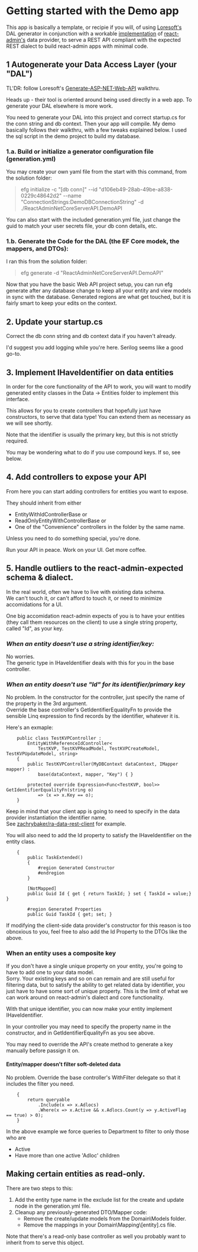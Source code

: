 ﻿# Getting started with the Demo app

This app is basically a template, or recipie if you will,
of using [Loresoft's](www.loresoft.com) DAL generator in conjunction
with a workable [implementation](https://github.com/zachrybaker/ra-data-rest-client) of
[react-admin's](https://github.com/marmelab/react-admin) data provider,
to serve a REST API compliant with the expected REST dialect to build react-admin apps with minimal code.

## 1 Autogenerate your Data Access Layer (your "DAL")

TL'DR: follow Loresoft's [Generate-ASP-NET-Web-API](http://www.loresoft.com/Generate-ASP-NET-Web-API) walkthru.

Heads up - their tool is oriented around being used directly in a web app. To generate your DAL elsewhere is more work.

You need to generate your DAL into this project and correct startup.cs for the conn string and db context. Then your app will compile.
My demo basically follows their walkthru, with a few tweaks explained below. I used the sql script in the demo project to build my database.

### 1.a. Build or initialize a generator configuration file (generation.yml)

You may create your own yaml file from the start with this command, from the solution folder:

> efg initialize -c "[db conn]" --id "d106eb49-28ab-49be-a838-0229c48642d2" --name "ConnectionStrings:DemoDBConnectionString" -d ./ReactAdminNetCoreServerAPI.DemoAPI

You can also start with the included generation.yml file, just change the guid to match your user secrets file, your db conn details, etc.

### 1.b. Generate the Code for the DAL (the EF Core modek, the mappers, and DTOs):

I ran this from the solution folder:

> efg generate -d "ReactAdminNetCoreServerAPI.DemoAPI"

Now that you have the basic Web API project setup, you can run efg generate after any database change to keep all your entity and view models in sync with the database.
Generated regions are what get touched, but it is fairly smart to keep your edits on the context.

## 2. Update your startup.cs

Correct the db conn string and db context data if you haven't already.

I'd suggest you add logging while you're here. Serilog seems like a good go-to.

## 3. Implement IHaveIdentifier<T> on data entities

In order for the core functionality of the API to work,
you will want to modify generated entity classes in the Data -> Entities folder to implement this interface.

This allows for you to create controllers that hopefully just have constructors, to serve that data type! You can extend them as necessary as we will see shortly.

Note that the identifier is usually the primary key, but this is not strictly required.

You may be wondering what to do if you use compound keys. If so, see below.

## 4. Add controllers to expose your API

From here you can start adding controllers for entities you want to expose.

They should inherit from either

- EntityWithIdControllerBase or
- ReadOnlyEntityWithControllerBase or
- One of the "Convenience" controllers in the folder by the same name.

Unless you need to do something special, you're done.

Run your API in peace. Work on your UI. Get more coffee.

## 5. Handle outliers to the react-admin-expected schema & dialect.

In the real world, often we have to live with existing data schema.  
We can't touch it, or can't afford to touch it, or need to minimize accomidations for a UI.

One big accomidation react-admin expects of you is to have your entities
(they call them resources on the client)
to use a single string property, called "Id", as your key.

### <em>When an entity doesn't use a string identifier/key:</em>

No worries.  
The generic type in IHaveIdentifier<T> deals with this for you in the base controller.

### <em>When an entity doesn't use "Id" for its identifier/primary key</em>

No problem.
In the constructor for the controller, just specify the name of the property in the 3rd argument.  
Override the base controller's GetIdentifierEqualityFn to provide the sensible Linq expression to find records by the identifier, whatever it is.

Here's an exmaple:

```[Route("api/[controller]")]
    public class TestKVPController :
        EntityWithReferenceIdController<
            TestKVP, TestKVPReadModel, TestKVPCreateModel, TestKVPUpdateModel, string>
    {
        public TestKVPController(MyDBContext dataContext, IMapper mapper) :
            base(dataContext, mapper, "Key") { }

        protected override Expression<Func<TestKVP, bool>> GetIdentifierEqualityFn(string o)
            => (x => x.Key == o);
    }
```

Keep in mind that your client app is going to need to specify in the data provider instantiation the identifier name.  
See [zachrybaker/ra-data-rest-client](https://github.com/zachrybaker/ra-data-rest-client) for example.

You will also need to add the Id property to satisfy the IHaveIdentifier<T> on the entity class.

```public partial class TaskExtended : IHaveIdentifier<Guid>
    {
        public TaskExtended()
        {
            #region Generated Constructor
            #endregion
        }

        [NotMapped]
        public Guid Id { get { return TaskId; } set { TaskId = value;} }

        #region Generated Properties
        public Guid TaskId { get; set; }
```

If modifying the client-side data provider's constructor for this reason is too obnoxious to you, feel free to also add the Id Property to the DTOs like the above.

### When an entity uses a composite key

If you don't have a single unique property on your entity, you're going to have to add one to your data model.  
Sorry. Your existing keys and so on can remain and are still useful for filtering data,
but to satisfy the ability to get related data by identifier, you just have to have some sort of unique property.
This is the limit of what we can work around on react-admin's dialect and core functionality.

With that unique identifier, you can now make your entity implement IHaveIdentifier<T>.

In your controller you may need to specify the property name in the constructor, and in GetIdentifierEqualityFn as you see above.

You may need to override the API's create method to generate a key manually before passign it on.

#### Entity/mapper doesn't filter soft-deleted data

No problem. Override the base controller's WithFilter delegate so that it includes the filter you need.

```protected override IQueryable<Department> WithFilter(IQueryable<Department> queryable)
    {
        return queryable
            .Include(x => x.Adlocs)
            .Where(x => x.Active && x.Adlocs.Count(y => y.ActiveFlag == true) > 0);
    }
```

In the above example we force queries to Department to filter to only those who are

- Active
- Have more than one active 'Adloc' children

## Making certain entities as read-only.

There are two steps to this:

1. Add the entity type name in the exclude list for the create and update node in the generation.yml file.
2. Cleanup any previously-generated DTO/Mapper code:
   - Remove the create/update models from the Domain\Models folder.
   - Remove the mappings in your Domain\Mapping\\[entity].cs file.

Note that there's a read-only base controller as well you probably want to inherit from to serve this object.
